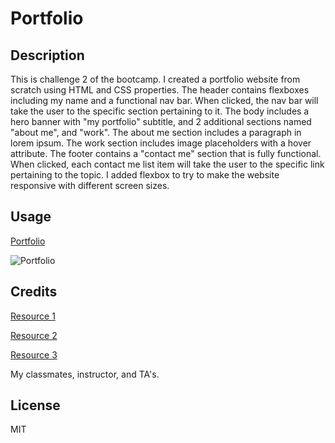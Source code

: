 # Portfolio
 
 ## Description
 
 This is challenge 2 of the bootcamp. I created a portfolio website from scratch using HTML and CSS properties. The header contains flexboxes including my name and a functional nav bar. When clicked, the nav bar will take the user to the specific section pertaining to it. The body includes a hero banner with "my portfolio" subtitle, and 2 additional sections named "about me", and "work". The about me section includes a paragraph in lorem ipsum. The work section includes image placeholders with a hover attribute. The footer contains a "contact me" section that is fully functional. When clicked, each contact me list item will take the user to the specific link pertaining to the topic. I added flexbox to try to make the website responsive with different screen sizes. 
 
 ## Usage
 [Portfolio](https://ashleyg5.github.io/Portfolio/)
 
![Portfolio](https://user-images.githubusercontent.com/118938942/232321915-68043308-432d-44b2-9c82-70cdb8d8e218.png)




## Credits

[Resource 1](https://css-tricks.com/snippets/css/a-guide-to-flexbox/)

[Resource 2](https://www.w3schools.com/css/css_positioning.asp)

[Resource 3](https://www.w3schools.com/css/css3_variables.asp)

My classmates, instructor, and TA's.

## License

MIT

